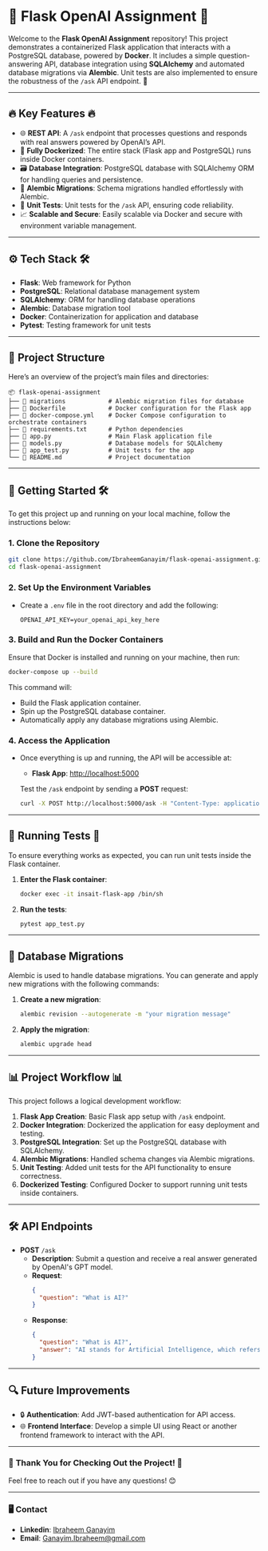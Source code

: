 # 🎯 **Flask OpenAI Assignment** 🚀

Welcome to the **Flask OpenAI Assignment** repository! This project demonstrates a containerized Flask application that interacts with a PostgreSQL database, powered by **Docker**. It includes a simple question-answering API, database integration using **SQLAlchemy** and automated database migrations via **Alembic**. Unit tests are also implemented to ensure the robustness of the `/ask` API endpoint. 💪

---

## 🔥 **Key Features** 🔥
- 🌐 **REST API**: A `/ask` endpoint that processes questions and responds with real answers powered by OpenAI’s API.
- 🐳 **Fully Dockerized**: The entire stack (Flask app and PostgreSQL) runs inside Docker containers.
- 🗃️ **Database Integration**: PostgreSQL database with SQLAlchemy ORM for handling queries and persistence.
- 🚀 **Alembic Migrations**: Schema migrations handled effortlessly with Alembic.
- 🧪 **Unit Tests**: Unit tests for the `/ask` API, ensuring code reliability.
- 📈 **Scalable and Secure**: Easily scalable via Docker and secure with environment variable management.

---

## ⚙️ **Tech Stack** 🛠️
- **Flask**: Web framework for Python
- **PostgreSQL**: Relational database management system
- **SQLAlchemy**: ORM for handling database operations
- **Alembic**: Database migration tool
- **Docker**: Containerization for application and database
- **Pytest**: Testing framework for unit tests

---

## 📂 **Project Structure**
Here’s an overview of the project’s main files and directories:

```plaintext
📦 flask-openai-assignment
├── 📂 migrations            # Alembic migration files for database
├── 📄 Dockerfile            # Docker configuration for the Flask app
├── 📄 docker-compose.yml    # Docker Compose configuration to orchestrate containers
├── 📄 requirements.txt      # Python dependencies
├── 📄 app.py                # Main Flask application file
├── 📄 models.py             # Database models for SQLAlchemy
├── 📄 app_test.py           # Unit tests for the app
└── 📄 README.md             # Project documentation
```

---

## 🚀 **Getting Started** 🛠️

To get this project up and running on your local machine, follow the instructions below:

### **1. Clone the Repository**
```bash
git clone https://github.com/IbraheemGanayim/flask-openai-assignment.git
cd flask-openai-assignment
```

### **2. Set Up the Environment Variables**
- Create a `.env` file in the root directory and add the following:
  ```plaintext
  OPENAI_API_KEY=your_openai_api_key_here
  ```

### **3. Build and Run the Docker Containers**
Ensure that Docker is installed and running on your machine, then run:
```bash
docker-compose up --build
```
This command will:
- Build the Flask application container.
- Spin up the PostgreSQL database container.
- Automatically apply any database migrations using Alembic.

### **4. Access the Application**
- Once everything is up and running, the API will be accessible at:
  - **Flask App**: [http://localhost:5000](http://localhost:5000)
  
  Test the `/ask` endpoint by sending a **POST** request:
  ```bash
  curl -X POST http://localhost:5000/ask -H "Content-Type: application/json" -d '{"question": "What is AI?"}'
  ```

---

## 🧪 **Running Tests** 🧪

To ensure everything works as expected, you can run unit tests inside the Flask container.

1. **Enter the Flask container**:
   ```bash
   docker exec -it insait-flask-app /bin/sh
   ```

2. **Run the tests**:
   ```bash
   pytest app_test.py
   ```

---

## 🔄 **Database Migrations**

Alembic is used to handle database migrations. You can generate and apply new migrations with the following commands:

1. **Create a new migration**:
   ```bash
   alembic revision --autogenerate -m "your migration message"
   ```

2. **Apply the migration**:
   ```bash
   alembic upgrade head
   ```

---

## 📊 **Project Workflow** 📊

This project follows a logical development workflow:
1. **Flask App Creation**: Basic Flask app setup with `/ask` endpoint.
2. **Docker Integration**: Dockerized the application for easy deployment and testing.
3. **PostgreSQL Integration**: Set up the PostgreSQL database with SQLAlchemy.
4. **Alembic Migrations**: Handled schema changes via Alembic migrations.
5. **Unit Testing**: Added unit tests for the API functionality to ensure correctness.
6. **Dockerized Testing**: Configured Docker to support running unit tests inside containers.

---

## 🛠️ **API Endpoints**

- **POST** `/ask`
  - **Description**: Submit a question and receive a real answer generated by OpenAI's GPT model.
  - **Request**:
    ```json
    {
      "question": "What is AI?"
    }
    ```
  - **Response**:
    ```json
    {
      "question": "What is AI?",
      "answer": "AI stands for Artificial Intelligence, which refers to..."
    }
    ```

---

## 🔍 **Future Improvements**
- 🔒 **Authentication**: Add JWT-based authentication for API access.
- 🌐 **Frontend Interface**: Develop a simple UI using React or another frontend framework to interact with the API.

---

### 🎉 **Thank You for Checking Out the Project!** 🎉
Feel free to reach out if you have any questions! 😊

---

### 🖥️ **Contact**
- **Linkedin**: [Ibraheem Ganayim](https://www.linkedin.com/in/ibraheemganayim/)
- **Email**: Ganayim.Ibraheem@gmail.com
